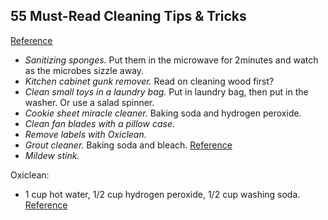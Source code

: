 ## 55 Must-Read Cleaning Tips & Tricks
[Reference](http://www.listotic.com/55-must-read-cleaning-tips-tricks/2/)

- *Sanitizing sponges.* Put them in the microwave for 2minutes and watch as the microbes sizzle away.
- *Kitchen cabinet gunk remover.* Read on cleaning wood first?
- *Clean small toys in a laundry bag.* Put in laundry bag, then put in the washer. Or use a salad spinner.
- *Cookie sheet miracle cleaner.* Baking soda and hydrogen peroxide.
- *Clean fan blades with a pillow case.*
- *Remove labels with Oxiclean.*
- *Grout cleaner.* Baking soda and bleach. [Reference](https://www.youtube.com/watch?v=g8oNVEvuyoU)
- *Mildew stink.*

Oxiclean:
- 1 cup hot water, 1/2 cup hydrogen peroxide, 1/2 cup washing soda.
[Reference](http://www.onegoodthingbyjillee.com/2012/02/move-over-oxicleantheres-much-cheaper.html)
